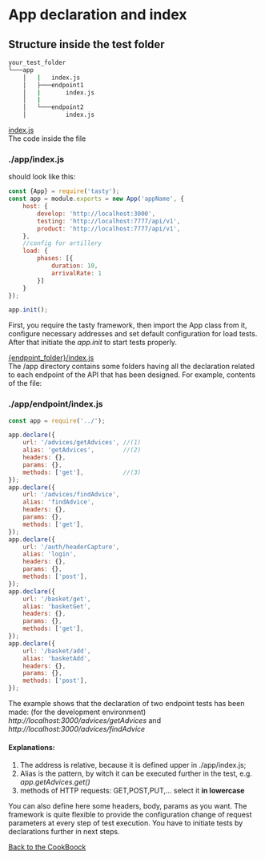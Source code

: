 # App declaration and index
## Structure inside the test folder
```cmd
your_test_folder
└───app
    │   |   index.js      
    │   ├───endpoint1      
    │   |       index.js   
    │   |       
    │   └───endpoint2
    │           index.js
```

[index.js](#App)<br/>
The code inside the file 
### **./app/index.js** 
should look like this:
```javascript
const {App} = require('tasty');
const app = module.exports = new App('appName', {
    host: {
        develop: 'http://localhost:3000',
        testing: 'http://localhost:7777/api/v1',
        product: 'http://localhost:7777/api/v1',
    },
    //config for artillery
    load: {
        phases: [{
            duration: 10,
            arrivalRate: 1
        }]
    }
});

app.init();
```

First, you require the tasty framework, then import the App class from it, configure necessary addresses and set default configuration for load tests. After that initiate the *app.init* to start tests properly.


[{endpoint_folder}/index.js](#folders)<br/>
The /app directory contains some folders having all the declaration related to each endpoint of the API that has been designed. For example, contents of the file:<br/>
### **./app/endpoint/index.js**
```javascript
const app = require('../');

app.declare({
    url: '/advices/getAdvices', //(1)
    alias: 'getAdvices',        //(2)
    headers: {},
    params: {},
    methods: ['get'],           //(3)
});
app.declare({
    url: '/advices/findAdvice',
    alias: 'findAdvice',
    headers: {},
    params: {},
    methods: ['get'],
});
app.declare({
    url: '/auth/headerCapture',
    alias: 'login',
    headers: {},
    params: {},
    methods: ['post'],
});
app.declare({
    url: '/basket/get',
    alias: 'basketGet',
    headers: {},
    params: {},
    methods: ['get'],
});
app.declare({
    url: '/basket/add',
    alias: 'basketAdd',
    headers: {},
    params: {},
    methods: ['post'],
});

```
The example shows that the declaration of two endpoint tests has been made: (for the development environment) *http://localhost:3000/advices/getAdvices* and *http://localhost:3000/advices/findAdvice*
#### Explanations:
1. The address is relative, because it is defined upper in ./app/index.js;
2. Alias is the pattern, by witch it can be executed further in the test, e.g. *app.getAdvices.get()*
3. methods of HTTP requests: GET,POST,PUT,... select it **in lowercase**

You can also define here some headers, body, params as you want. The framework is quite flexible to provide the configuration change of request parameters at every step of test execution. You have to initiate tests by declarations further in next steps.

[Back to the CookBoock](../CookBook.md#app)

